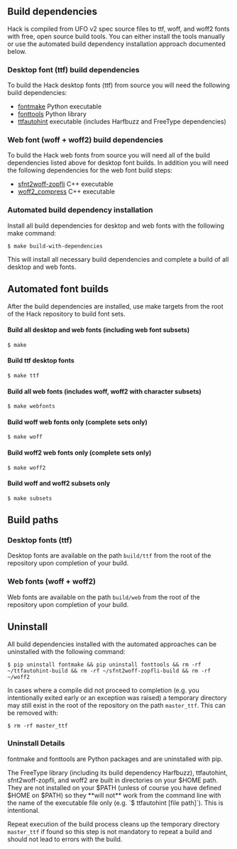 ## Build dependencies

Hack is compiled from UFO v2 spec source files to ttf, woff, and woff2 fonts with free, open source build tools.  You can either install the tools manually or use the automated build dependency installation approach documented below.

### Desktop font (ttf) build dependencies

To build the Hack desktop fonts (ttf) from source you will need the following build dependencies:

- [fontmake](https://github.com/fonttools/fonttools) Python executable
- [fonttools](https://github.com/googlei18n/fontmake) Python library
- [ttfautohint](https://www.freetype.org/ttfautohint/) executable (includes Harfbuzz and FreeType dependencies)

### Web font (woff + woff2) build dependencies

To build the Hack web fonts from source you will need all of the build dependencies listed above for desktop font builds.  In addition you will need the following dependencies for the web font build steps:

- [sfnt2woff-zopfli](https://github.com/bramstein/sfnt2woff-zopfli) C++ executable
- [woff2_compress](https://github.com/source-foundry/woff2) C++ executable


### Automated build dependency installation

Install all build dependencies for desktop and web fonts with the following make command:

```
$ make build-with-dependencies
```

This will install all necessary build dependencies and complete a build of all desktop and web fonts.


## Automated font builds

After the build dependencies are installed, use make targets from the root of the Hack repository to build font sets.


#### Build all desktop and web fonts (including web font subsets)

```
$ make
```

#### Build ttf desktop fonts

```
$ make ttf
```

#### Build all web fonts (includes woff, woff2 with character subsets)

```
$ make webfonts
```

#### Build woff web fonts only (complete sets only)

```
$ make woff
```

#### Build woff2 web fonts only (complete sets only)

```
$ make woff2
```


#### Build woff and woff2 subsets only

```
$ make subsets
```

## Build paths

### Desktop fonts (ttf)

Desktop fonts are available on the path `build/ttf` from the root of the repository upon completion of your build.


### Web fonts (woff + woff2)

Web fonts are available on the path `build/web` from the root of the repository upon completion of your build.


## Uninstall

All build dependencies installed with the automated approaches can be uninstalled with the following command:

```
$ pip uninstall fontmake && pip uninstall fonttools && rm -rf ~/ttfautohint-build && rm -rf ~/sfnt2woff-zopfli-build && rm -rf ~/woff2
```

In cases where a compile did not proceed to completion (e.g. you intentionally exited early or an exception was raised) a temporary directory may still exist in the root of the repository on the path `master_ttf`.  This can be removed with:

```
$ rm -rf master_ttf
```

### Uninstall Details

fontmake and fonttools are Python packages and are uninstalled with pip.

The FreeType library (including its build dependency Harfbuzz), ttfautohint, sfnt2woff-zopfli, and woff2 are built in directories on your $HOME path.  They are not installed on your $PATH (unless of course you have defined $HOME on $PATH) so they **will not** work from the command line with the name of the executable file only (e.g. `$ ttfautohint [file path]`).  This is intentional.

Repeat execution of the build process cleans up the temporary directory `master_ttf` if found so this step is not mandatory to repeat a build and should not lead to errors with the build.
